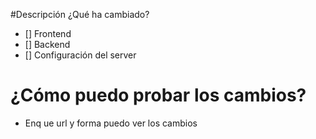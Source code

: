 #Descripción
¿Qué ha cambiado?

- [] Frontend
- [] Backend
- [] Configuración del server

# ¿Cómo puedo probar los cambios?
- Enq ue url y forma puedo ver los cambios

